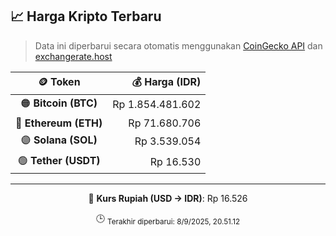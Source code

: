 

<!-- HARGA_KRIPTO -->
## 📈 Harga Kripto Terbaru

> Data ini diperbarui secara otomatis menggunakan [CoinGecko API](https://www.coingecko.com/) dan [exchangerate.host](https://exchangerate.host/)

<div align="center">

| 🪙 Token | 💰 Harga (IDR) |
|:------:|---------------:|
| 🟠 **Bitcoin (BTC)**   | Rp 1.854.481.602 |
| 🔵 **Ethereum (ETH)**  | Rp 71.680.706 |
| 🟣 **Solana (SOL)**    | Rp 3.539.054 |
| 🟢 **Tether (USDT)**   | Rp 16.530 |

---

💱 **Kurs Rupiah (USD → IDR)**: Rp 16.526

🕒 <sub>Terakhir diperbarui: 8/9/2025, 20.51.12</sub>

</div>
<!-- /HARGA_KRIPTO -->